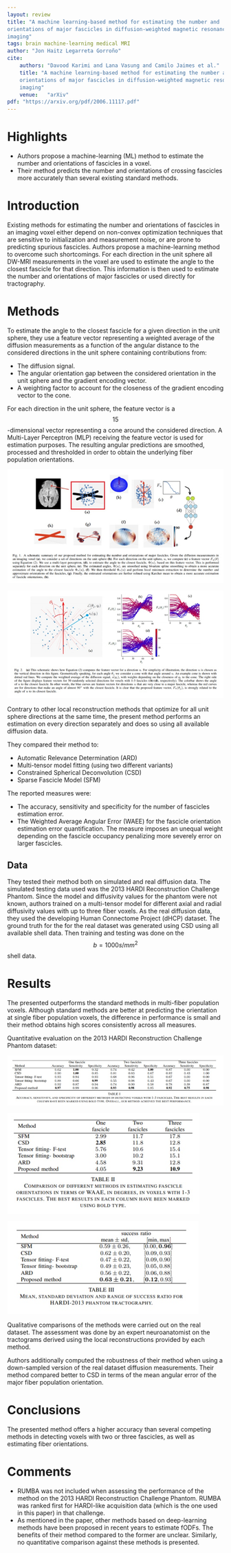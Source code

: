 ```yaml
---
layout: review
title: "A machine learning-based method for estimating the number and
orientations of major fascicles in diffusion-weighted magnetic resonance
imaging"
tags: brain machine-learning medical MRI
author: "Jon Haitz Legarreta Gorroño"
cite:
    authors: "Davood Karimi and Lana Vasung and Camilo Jaimes et al."
    title: "A machine learning-based method for estimating the number and
    orientations of major fascicles in diffusion-weighted magnetic resonance
    imaging"
    venue:   "arXiv"
pdf: "https://arxiv.org/pdf/2006.11117.pdf"
---
```



# Highlights

- Authors propose a machine-learning (ML) method to estimate the number and
orientations of fascicles in a voxel.
- Their method predicts the number and orientations of crossing fascicles more
accurately than several existing standard methods.


# Introduction

Existing methods for estimating the number and orientations of fascicles in an
imaging voxel either depend on non-convex optimization techniques that are
sensitive to initialization and measurement noise, or are prone to predicting
spurious fascicles. Authors propose a machine-learning method to overcome such
shortcomings. For each direction in the unit sphere all DW-MRI measurements in
the voxel are used to estimate the angle to the closest fascicle for that
direction. This information is then used to estimate the number and orientations
of major fascicles or used directly for tractography.

# Methods

To estimate the angle to the closest fascicle for a given direction in the unit
sphere, they use a feature vector representing a weighted average of the
diffusion measurements as a function of the angular distance to the considered
directions in the unit sphere containing contributions from:
- The diffusion signal.
- The angular orientation gap between the considered orientation in the unit
sphere and the gradient encoding vector.
- A weighting factor to account for the closeness of the gradient encoding
vector to the cone.

For each direction in the unit sphere, the feature vector is a
$$15$$-dimensional vector representing a cone around the considered direction. A
Multi-Layer Perceptron (MLP) receiving the feature vector is used for estimation
purposes. The resulting angular predictions are smoothed, processed and
thresholded in order to obtain the underlying fiber population orientations.

![](/article/images/DWMRIFascicleOrientationEstimationMLMethod/MethodSteps.jpg)

![](/article/images/DWMRIFascicleOrientationEstimationMLMethod/FeatureVectorEstimation.jpg)

Contrary to other local reconstruction methods that optimize for all unit sphere
directions at the same time, the present method performs an estimation on every
direction separately and does so using all available diffusion data.

They compared their method to:
- Automatic Relevance Determination (ARD)
- Multi-tensor model fitting (using two different variants)
- Constrained Spherical Deconvolution (CSD)
- Sparse Fascicle Model (SFM)

The reported measures were:
- The accuracy, sensitivity and specificity for the number of fascicles
estimation error.
- The Weighted Average Angular Error (WAEE) for the fascicle orientation
estimation error quantification. The measure imposes an unequal weight depending
on the fascicle occupancy penalizing more severely error on larger fascicles.

## Data

They tested their method both on simulated and real diffusion data. The
simulated testing data used was the 2013 HARDI Reconstruction Challenge Phantom.
Since the model and diffusivity values for the phantom were not known, authors
trained on a multi-tensor model for different axial and radial diffusivity
values with up to three fiber voxels. As the real diffusion data, they used the
developing Human Connectome Project (dHCP) dataset. The ground truth for the for
the real dataset was generated using CSD using all available shell data. Then
training and testing was done on the $$b=1000 s/mm^2$$ shell data.


# Results

The presented outperforms the standard methods in multi-fiber population voxels.
Although standard methods are better at predicting the orientation at single
fiber population voxels, the difference in performance is small and their method
obtains high scores consistently across all measures.

Quantitative evaluation on the 2013 HARDI Reconstruction Challenge Phantom
dataset:

![](/article/images/DWMRIFascicleOrientationEstimationMLMethod/ResultsFiberPopulationCountEstimationTable.jpg)

![](/article/images/DWMRIFascicleOrientationEstimationMLMethod/ResultsFiberOrientationEstimationTable.jpg)

![](/article/images/DWMRIFascicleOrientationEstimationMLMethod/ResultsSuccessRateTable.jpg)

Qualitative comparisons of the methods were carried out on the real dataset. The
assessment was done by an expert neuroanatomist on the tractograms derived using
the local reconstructions provided by each method.

Authors additionally computed the robustness of their method when using a
down-sampled version of the real dataset diffusion measurements. Their method
compared better to CSD in terms of the mean angular error of the major fiber
population orientation.


# Conclusions

The presented method offers a higher accuracy than several competing methods in
detecting voxels with two or three fascicles, as well as estimating fiber
orientations.


# Comments

- RUMBA was not included when assessing the performance of the method on the
2013 HARDI Reconstruction Challenge Phantom. RUMBA was ranked first for
HARDI-like acquisition data (which is the one used in this paper) in that
challenge.
- As mentioned in the paper, other methods based on deep-learning methods have
been proposed in recent years to estimate fODFs. The benefits of their method
compared to the former are unclear. Similarly, no quantitative comparison
against these methods is presented.
